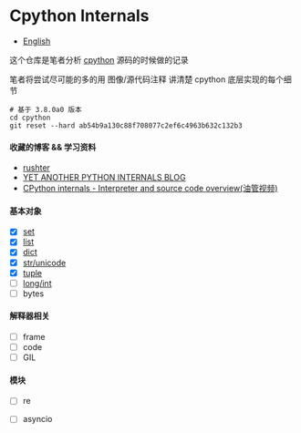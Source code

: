# Cpython Internals
* [English](https://github.com/zpoint/Cpython-Internals/blob/master/README.md)

这个仓库是笔者分析 [cpython](https://github.com/python/cpython) 源码的时候做的记录

笔者将尝试尽可能的多的用 图像/源代码注释 讲清楚 cpython 底层实现的每个细节

    # 基于 3.8.0a0 版本
    cd cpython
    git reset --hard ab54b9a130c88f708077c2ef6c4963b632c132b3


#### 收藏的博客 && 学习资料
* [rushter](https://rushter.com/)
* [YET ANOTHER PYTHON INTERNALS BLOG](https://pythoninternal.wordpress.com/)
* [CPython internals - Interpreter and source code overview(油管视频)](https://www.youtube.com/watch?v=LhadeL7_EIU&list=PLzV58Zm8FuBL6OAv1Yu6AwXZrnsFbbR0S)

#### 基本对象
- [x] [set](https://github.com/zpoint/Cpython-Internals/blob/master/BasicObject/set/set_cn.md)
- [x] [list](https://github.com/zpoint/Cpython-Internals/blob/master/BasicObject/list/list_cn.md)
- [x] [dict](https://github.com/zpoint/Cpython-Internals/blob/master/BasicObject/dict/dict_cn.md)
- [x] [str/unicode](https://github.com/zpoint/Cpython-Internals/blob/master/BasicObject/str/str_cn.md)
- [x] [tuple](https://github.com/zpoint/Cpython-Internals/blob/master/BasicObject/tuple/tuple_cn.md)
- [ ] [long/int](https://github.com/zpoint/Cpython-Internals/blob/master/BasicObject/long/long_cn.md)
- [ ] bytes

#### 解释器相关

 - [ ] frame
 - [ ] code
 - [ ] GIL

#### 模块

 - [ ] re
 - [ ] asyncio


